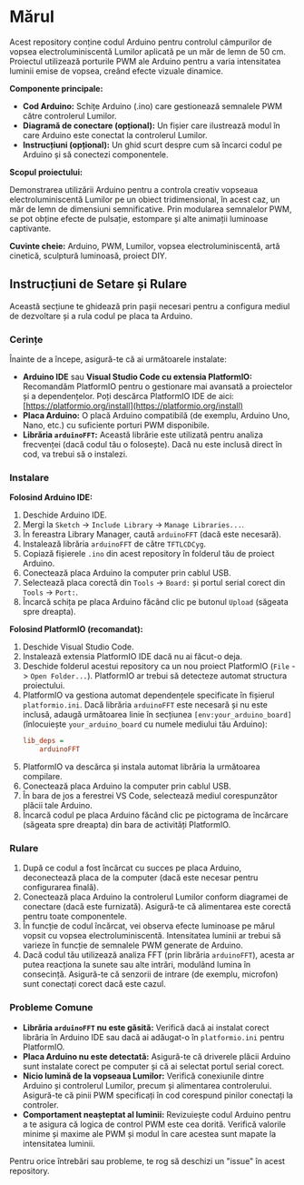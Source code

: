 # Mărul

Acest repository conține codul Arduino pentru controlul câmpurilor de vopsea electroluminiscentă Lumilor aplicată pe un măr de lemn de 50 cm. Proiectul utilizează porturile PWM ale Arduino pentru a varia intensitatea luminii emise de vopsea, creând efecte vizuale dinamice.

**Componente principale:**

* **Cod Arduino:** Schițe Arduino (.ino) care gestionează semnalele PWM către controlerul Lumilor.
* **Diagramă de conectare (opțional):** Un fișier care ilustrează modul în care Arduino este conectat la controlerul Lumilor.
* **Instrucțiuni (opțional):** Un ghid scurt despre cum să încarci codul pe Arduino și să conectezi componentele.

**Scopul proiectului:**

Demonstrarea utilizării Arduino pentru a controla creativ vopseaua electroluminiscentă Lumilor pe un obiect tridimensional, în acest caz, un măr de lemn de dimensiuni semnificative. Prin modularea semnalelor PWM, se pot obține efecte de pulsație, estompare și alte animații luminoase captivante.

**Cuvinte cheie:** Arduino, PWM, Lumilor, vopsea electroluminiscentă, artă cinetică, sculptură luminoasă, proiect DIY.

## Instrucțiuni de Setare și Rulare

Această secțiune te ghidează prin pașii necesari pentru a configura mediul de dezvoltare și a rula codul pe placa ta Arduino.

### Cerințe

Înainte de a începe, asigură-te că ai următoarele instalate:

* **Arduino IDE** sau **Visual Studio Code cu extensia PlatformIO:** Recomandăm PlatformIO pentru o gestionare mai avansată a proiectelor și a dependențelor. Poți descărca PlatformIO IDE de aici: [https://platformio.org/install](https://platformio.org/install)
* **Placa Arduino:** O placă Arduino compatibilă (de exemplu, Arduino Uno, Nano, etc.) cu suficiente porturi PWM disponibile.
* **Librăria `arduinoFFT`:** Această librărie este utilizată pentru analiza frecvenței (dacă codul tău o folosește). Dacă nu este inclusă direct în cod, va trebui să o instalezi.

### Instalare

**Folosind Arduino IDE:**

1.  Deschide Arduino IDE.
2.  Mergi la `Sketch` -> `Include Library` -> `Manage Libraries...`.
3.  În fereastra Library Manager, caută `arduinoFFT` (dacă este necesară).
4.  Instalează librăria `arduinoFFT` de către `TFTLCDCyg`.
5.  Copiază fișierele `.ino` din acest repository în folderul tău de proiect Arduino.
6.  Conectează placa Arduino la computer prin cablul USB.
7.  Selectează placa corectă din `Tools` -> `Board:` și portul serial corect din `Tools` -> `Port:`.
8.  Încarcă schița pe placa Arduino făcând clic pe butonul `Upload` (săgeata spre dreapta).

**Folosind PlatformIO (recomandat):**

1.  Deschide Visual Studio Code.
2.  Instalează extensia PlatformIO IDE dacă nu ai făcut-o deja.
3.  Deschide folderul acestui repository ca un nou proiect PlatformIO (`File` -> `Open Folder...`). PlatformIO ar trebui să detecteze automat structura proiectului.
4.  PlatformIO va gestiona automat dependențele specificate în fișierul `platformio.ini`. Dacă librăria `arduinoFFT` este necesară și nu este inclusă, adaugă următoarea linie în secțiunea `[env:your_arduino_board]` (înlocuiește `your_arduino_board` cu numele mediului tău Arduino):
    ```ini
    lib_deps =
        arduinoFFT
    ```
5.  PlatformIO va descărca și instala automat librăria la următoarea compilare.
6.  Conectează placa Arduino la computer prin cablul USB.
7.  În bara de jos a ferestrei VS Code, selectează mediul corespunzător plăcii tale Arduino.
8.  Încarcă codul pe placa Arduino făcând clic pe pictograma de încărcare (săgeata spre dreapta) din bara de activități PlatformIO.

### Rulare

1.  După ce codul a fost încărcat cu succes pe placa Arduino, deconectează placa de la computer (dacă este necesar pentru configurarea finală).
2.  Conectează placa Arduino la controlerul Lumilor conform diagramei de conectare (dacă este furnizată). Asigură-te că alimentarea este corectă pentru toate componentele.
3.  În funcție de codul încărcat, vei observa efecte luminoase pe mărul vopsit cu vopsea electroluminiscentă. Intensitatea luminii ar trebui să varieze în funcție de semnalele PWM generate de Arduino.
4.  Dacă codul tău utilizează analiza FFT (prin librăria `arduinoFFT`), acesta ar putea reacționa la sunete sau alte intrări, modulând lumina în consecință. Asigură-te că senzorii de intrare (de exemplu, microfon) sunt conectați corect dacă este cazul.

### Probleme Comune

* **Librăria `arduinoFFT` nu este găsită:** Verifică dacă ai instalat corect librăria în Arduino IDE sau dacă ai adăugat-o în `platformio.ini` pentru PlatformIO.
* **Placa Arduino nu este detectată:** Asigură-te că driverele plăcii Arduino sunt instalate corect pe computer și că ai selectat portul serial corect.
* **Nicio lumină de la vopseaua Lumilor:** Verifică conexiunile dintre Arduino și controlerul Lumilor, precum și alimentarea controlerului. Asigură-te că pinii PWM specificați în cod corespund pinilor conectați la controler.
* **Comportament neașteptat al luminii:** Revizuiește codul Arduino pentru a te asigura că logica de control PWM este cea dorită. Verifică valorile minime și maxime ale PWM și modul în care acestea sunt mapate la intensitatea luminii.

Pentru orice întrebări sau probleme, te rog să deschizi un "issue" în acest repository.
